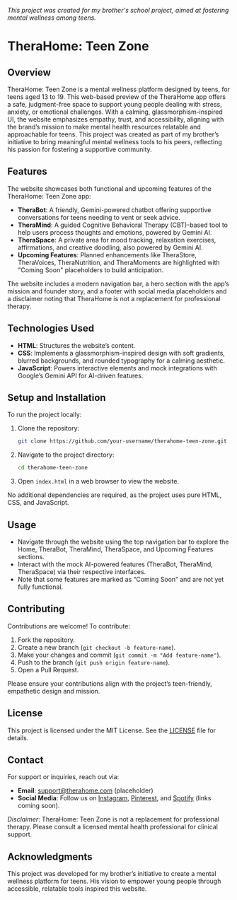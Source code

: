 *This project was created for my brother's school project, aimed at fostering mental wellness among teens.*

# TheraHome: Teen Zone

## Overview
TheraHome: Teen Zone is a mental wellness platform designed by teens, for teens aged 13 to 19. This web-based preview of the TheraHome app offers a safe, judgment-free space to support young people dealing with stress, anxiety, or emotional challenges. With a calming, glassmorphism-inspired UI, the website emphasizes empathy, trust, and accessibility, aligning with the brand’s mission to make mental health resources relatable and approachable for teens. This project was created as part of my brother’s initiative to bring meaningful mental wellness tools to his peers, reflecting his passion for fostering a supportive community.

## Features
The website showcases both functional and upcoming features of the TheraHome: Teen Zone app:

- **TheraBot**: A friendly, Gemini-powered chatbot offering supportive conversations for teens needing to vent or seek advice.
- **TheraMind**: A guided Cognitive Behavioral Therapy (CBT)-based tool to help users process thoughts and emotions, powered by Gemini AI.
- **TheraSpace**: A private area for mood tracking, relaxation exercises, affirmations, and creative doodling, also powered by Gemini AI.
- **Upcoming Features**: Planned enhancements like TheraStore, TheraVoices, TheraNutrition, and TheraMoments are highlighted with "Coming Soon" placeholders to build anticipation.

The website includes a modern navigation bar, a hero section with the app’s mission and founder story, and a footer with social media placeholders and a disclaimer noting that TheraHome is not a replacement for professional therapy.

## Technologies Used
- **HTML**: Structures the website’s content.
- **CSS**: Implements a glassmorphism-inspired design with soft gradients, blurred backgrounds, and rounded typography for a calming aesthetic.
- **JavaScript**: Powers interactive elements and mock integrations with Google’s Gemini API for AI-driven features.

## Setup and Installation
To run the project locally:

1. Clone the repository:
   ```bash
   git clone https://github.com/your-username/therahome-teen-zone.git
   ```
2. Navigate to the project directory:
   ```bash
   cd therahome-teen-zone
   ```
3. Open `index.html` in a web browser to view the website.

No additional dependencies are required, as the project uses pure HTML, CSS, and JavaScript.

## Usage
- Navigate through the website using the top navigation bar to explore the Home, TheraBot, TheraMind, TheraSpace, and Upcoming Features sections.
- Interact with the mock AI-powered features (TheraBot, TheraMind, TheraSpace) via their respective interfaces.
- Note that some features are marked as “Coming Soon” and are not yet fully functional.

## Contributing
Contributions are welcome! To contribute:
1. Fork the repository.
2. Create a new branch (`git checkout -b feature-name`).
3. Make your changes and commit (`git commit -m "Add feature-name"`).
4. Push to the branch (`git push origin feature-name`).
5. Open a Pull Request.

Please ensure your contributions align with the project’s teen-friendly, empathetic design and mission.

## License
This project is licensed under the MIT License. See the [LICENSE](LICENSE) file for details.

## Contact
For support or inquiries, reach out via:
- **Email**: support@therahome.com (placeholder)
- **Social Media**: Follow us on [Instagram](https://instagram.com), [Pinterest](https://pinterest.com), and [Spotify](https://spotify.com) (links coming soon).

*Disclaimer*: TheraHome: Teen Zone is not a replacement for professional therapy. Please consult a licensed mental health professional for clinical support.

## Acknowledgments
This project was developed for my brother’s initiative to create a mental wellness platform for teens. His vision to empower young people through accessible, relatable tools inspired this website.
